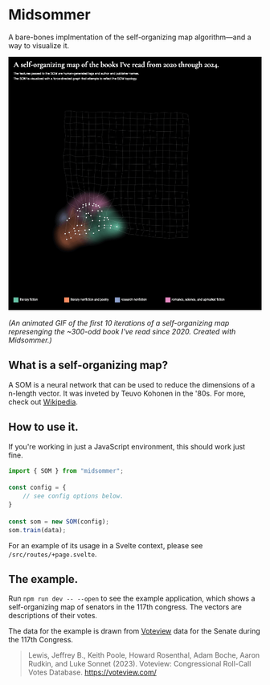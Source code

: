 # Midsommer

A bare-bones implmentation of the self-organizing map algorithm—and a way to visualize it.

![An animated GIF of a self-organizing map created with Midsommer](https://github.com/jswest/midsommer/blob/main/midsommer.gif?raw=true)

_(An animated GIF of the first 10 iterations of a self-organizing map represenging the ~300-odd book I've read since 2020. Created with Midsommer.)_

## What is a self-organizing map?

A SOM is a neural network that can be used to reduce the dimensions of a n-length vector. It was inveted by Teuvo Kohonen in the '80s. For more, check out [Wikipedia](https://en.wikipedia.org/wiki/Self-organizing_map).

## How to use it.

If you're working in just a JavaScript environment, this should work just fine.

```javascript
import { SOM } from "midsommer";

const config = {
	// see config options below.
}

const som = new SOM(config);
som.train(data);
```

For an example of its usage in a Svelte context, please see `/src/routes/+page.svelte`.

## The example.

Run `npm run dev -- --open` to see the example application, which shows a self-organizing map of senators in the 117th congress. The vectors are descriptions of their votes.

The data for the example is drawn from [Voteview](https://voteview.com) data for the Senate during the 117th Congress.

>Lewis, Jeffrey B., Keith Poole, Howard Rosenthal, Adam Boche, Aaron Rudkin, and Luke Sonnet (2023). Voteview: Congressional Roll-Call Votes Database. https://voteview.com/
